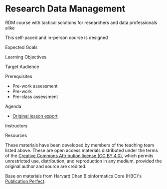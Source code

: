 # Research Data Management
RDM course with tactical solutions for researchers and data professionals alike

This self-paced and in-person course is designed 


Expected Goals


Learning Objectives


Target Audience


Prerequisites

- Pre-work assessment
- Pre-work
- Pre-class assessment

Agenda

* [Original lesson export](lessons/output.md)


Instructors


Resources



These materials have been developed by members of the teaching team listed above. These 
are open access materials distributed under the terms of the 
[Creative Commons Attribution license (CC BY 4.0)](https://creativecommons.org/licenses/by/4.0/),
which permits unrestricted use, distribution, and reproduction in any medium, provided 
the original author and source are credited.

Base on materials from Harvard Chan Bioinformatics Core (HBC)'s 
[Publication Perfect](https://github.com/hbctraining/publication_perfect).
